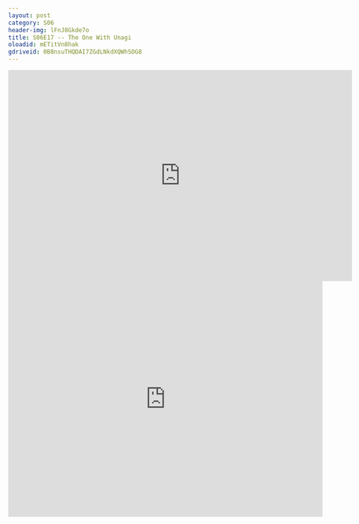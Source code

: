 ```yaml
---
layout: post 
category: S06 
header-img: lFnJ8Gkde7o 
title: S06E17 -- The One With Unagi 
oloadid: mETitVn8hak 
gdriveid: 0B8nsuTHQDAI7ZGdLNkdXQWhSOG8 
--- 
```

<!--more--> 
<iframe src='https://openload.co/embed/mETitVn8hak/' width='700' height='430' frameborder='0' scrolling='no' allowfullscreen='allowfullscreen'></iframe> 
<iframe src='https://drive.google.com/file/d/0B8nsuTHQDAI7ZGdLNkdXQWhSOG8/preview' width='640' height='480' frameborder='0' scrolling='no' allowfullscreen='allowfullscreen'></iframe> 